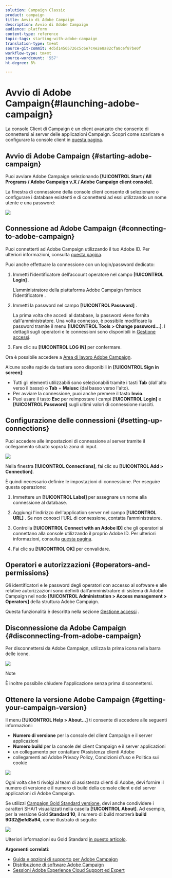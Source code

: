 ```yaml
---
solution: Campaign Classic
product: campaign
title: Avvio di Adobe Campaign
description: Avvio di Adobe Campaign
audience: platform
content-type: reference
topic-tags: starting-with-adobe-campaign
translation-type: tm+mt
source-git-commit: 4d5d14565726c5c6e7c4e2e8a82cfa8cef87be0f
workflow-type: tm+mt
source-wordcount: '557'
ht-degree: 8%

---
```



# Avvio di Adobe Campaign{#launching-adobe-campaign}

La console Client di Campaign è un client avanzato che consente di connettersi ai server delle applicazioni Campaign. Scopri come scaricare e configurare la console client in [questa pagina](../../installation/using/installing-the-client-console.md).

## Avvio di Adobe Campaign {#starting-adobe-campaign}

Puoi avviare Adobe Campaign selezionando **[!UICONTROL Start / All Programs / Adobe Campaign v.X / Adobe Campaign client console]**.

La finestra di connessione della console client consente di selezionare o configurare i database esistenti e di connettersi ad essi utilizzando un nome utente e una password:

![](assets/acc-logon.png)

## Connessione ad Adobe Campaign {#connecting-to-adobe-campaign}

Puoi connetterti ad Adobe Campaign utilizzando il tuo Adobe ID. Per ulteriori informazioni, consulta [questa pagina](../../integrations/using/about-adobe-id.md).

Puoi anche effettuare la connessione con un login/password dedicato:

1. Immetti l’identificatore dell’account operatore nel campo **[!UICONTROL Login]** .

   L’amministratore della piattaforma Adobe Campaign fornisce l’identificatore .

1. Immetti la password nel campo **[!UICONTROL Password]** .

   La prima volta che accedi al database, la password viene fornita dall&#39;amministratore. Una volta connesso, è possibile modificare la password tramite il menu **[!UICONTROL Tools > Change password...]**. I dettagli sugli operatori e le connessioni sono disponibili in [Gestione accessi](../../platform/using/access-management.md).

1. Fare clic su **[!UICONTROL LOG IN]** per confermare.<!--You can also press the **Enter** key to launch connection.-->

Ora è possibile accedere a [Area di lavoro Adobe Campaign](../../platform/using/adobe-campaign-workspace.md).

Alcune scelte rapide da tastiera sono disponibili in **[!UICONTROL Sign in screen]**:
* Tutti gli elementi utilizzabili sono selezionabili tramite i tasti **Tab** (dall&#39;alto verso il basso) o **Tab** + **Maiusc** (dal basso verso l&#39;alto).
* Per avviare la connessione, puoi anche premere il tasto **Invio**.
* Puoi usare il tasto **Esc** per reimpostare i campi **[!UICONTROL Login]** e **[!UICONTROL Password]** sugli ultimi valori di connessione riusciti.

## Configurazione delle connessioni {#setting-up-connections}

Puoi accedere alle impostazioni di connessione al server tramite il collegamento situato sopra la zona di input.

![](assets/s_ncs_user_connections_management.png)

Nella finestra **[!UICONTROL Connections]**, fai clic su **[!UICONTROL Add > Connection]**.

È quindi necessario definire le impostazioni di connessione. Per eseguire questa operazione:

1. Immettere un **[!UICONTROL Label]** per assegnare un nome alla connessione al database.

1. Aggiungi l&#39;indirizzo dell&#39;application server nel campo **[!UICONTROL URL]** . Se non conosci l’URL di connessione, contatta l’amministratore.

1. Controlla **[!UICONTROL Connect with an Adobe ID]** che gli operatori si connettano alla console utilizzando il proprio Adobe ID. Per ulteriori informazioni, consulta [questa pagina](../../integrations/using/about-adobe-id.md).

1. Fai clic su **[!UICONTROL OK]** per convalidare.

## Operatori e autorizzazioni {#operators-and-permissions}

Gli identificatori e le password degli operatori con accesso al software e alle relative autorizzazioni sono definiti dall’amministratore di sistema di Adobe Campaign nel nodo **[!UICONTROL Administration > Access management > Operators]** della struttura Adobe Campaign.

Questa funzionalità è descritta nella sezione [Gestione accessi](../../platform/using/access-management.md) .

## Disconnessione da Adobe Campaign {#disconnecting-from-adobe-campaign}

Per disconnettersi da Adobe Campaign, utilizza la prima icona nella barra delle icone.

![](assets/s_ncs_user_deconnexion.png)

>[!NOTE]
>
>È inoltre possibile chiudere l&#39;applicazione senza prima disconnettersi.

## Ottenere la versione Adobe Campaign {#getting-your-campaign-version}

Il menu **[!UICONTROL Help > About...]** ti consente di accedere alle seguenti informazioni:

* **Numero di versione** per la console del client Campaign e il server applicazioni
* **Numero build** per la console del client Campaign e il server applicazioni
* un collegamento per contattare l’Assistenza clienti Adobe
* collegamenti ad Adobe Privacy Policy, Condizioni d&#39;uso e Politica sui cookie

![](assets/about-acc.png)

Ogni volta che ti rivolgi al team di assistenza clienti di Adobe, devi fornire il numero di versione e il numero di build della console client e del server applicazioni di Adobe Campaign.

Se utilizzi [Campaign Gold Standard versione](../../rn/using/gold-standard.md), devi anche condividere i caratteri SHA/1 visualizzati nella casella **[!UICONTROL About]**. Ad esempio, per la versione Gold **Standard 10**, il numero di build mostrerà **build 9032@efd8a94**, come illustrato di seguito:

![](assets/about-acc-gs.png)

Ulteriori informazioni su Gold Standard [in questo articolo](https://helpx.adobe.com/it/campaign/kb/gold-standard.html).

**Argomenti correlati**:

* [Guida e opzioni di supporto per Adobe Campaign](https://helpx.adobe.com/it/campaign/kb/ac-support.html)
* [Distribuzione di software Adobe Campaign](https://experience.adobe.com/#/downloads/content/software-distribution/en/campaign.html)
* [Sessioni Adobe Experience Cloud Support ed Expert](https://helpx.adobe.com/enterprise/admin-guide.html/enterprise/using/support-for-experience-cloud.ug.html)
